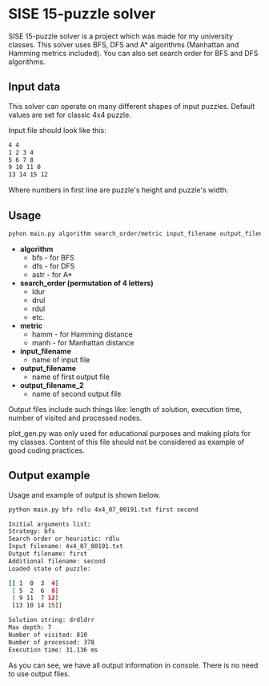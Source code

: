 # SISE 15-puzzle solver

SISE 15-puzzle solver is a project which was made for my university classes.
This solver uses BFS, DFS and A* algorithms (Manhattan and Hamming metrics included).
You can also set search order for BFS and DFS algorithms.

## Input data

This solver can operate on many different shapes of input puzzles. Default values are set for classic 4x4 puzzle.

Input file should look like this:

```bash
4 4
1 2 3 4
5 6 7 8
9 10 11 0
13 14 15 12
```

Where numbers in first line are puzzle's height and puzzle's width.

## Usage

```bash
pyhon main.py algorithm search_order/metric input_filename output_filename output_filename_2
```
* **algorithm**
    * bfs - for BFS
    * dfs - for DFS
    * astr - for A*
* **search_order (permutation of 4 letters)**
    * ldur
    * drul
    * rdul
    * etc.
* **metric**
    * hamm - for Hamming distance
    * manh - for Manhattan distance
* **input_filename**  
    * name of input file
* **output_filename**
    * name of first output file
* **output_filename_2**
    * name of second output file

Output files include such things like: length of solution, execution time, number of visited and processed nodes.

plot_gen.py was only used for educational purposes and making plots for my classes. Content of this file should not be considered as example of good coding practices.

## Output example

Usage and example of output is shown below.

```bash
python main.py bfs rdlu 4x4_07_00191.txt first second

Initial arguments list:
Strategy: bfs
Search order or heuristic: rdlu
Input filename: 4x4_07_00191.txt
Output filename: first
Additional filename: second
Loaded state of puzzle:

[[ 1  0  3  4]
 [ 5  2  6  8]
 [ 9 11  7 12]
 [13 10 14 15]]

Solution string: drdldrr
Max depth: 7
Number of visited: 810
Number of processed: 378
Execution time: 31.136 ms
```

As you can see, we have all output information in console. There is no need to use output files.